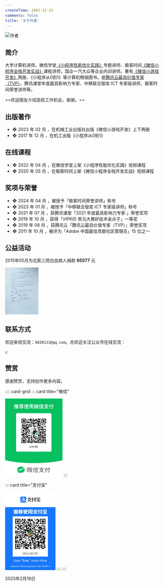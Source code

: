 ```yaml
---
createTime: 2002-12-23
comments: false
title: '关于作者'
---
```

![作者](/avatar.png)

## 简介

大学计算机讲师。微信学堂[《小程序性能优化实践》](https://developers.weixin.qq.com/community/business/course/000606628dc2e86dc0ddcbb115940d)专题讲师、极客时间[《微信小程序全栈开发实战》](http://gk.link/a/10AdC)课程讲师，国企一汽大众等企业内训讲师。著有[《微信小游戏开发》](https://item.jd.com/10070363837259.html)两册、《小程序从0到1》等计算机畅销图书。是[腾讯云最具价值专家（TVP）](https://cloud.tencent.com/tvp/124)、腾讯课堂年度最具影响力专家、中移联合智库 ICT 专家级讲师、极客时间荣誉讲师等。

==欢迎朋友介绍高校工作机会，谢谢。==

## 出版著作

- ❖ 2023 年 02 月 ，在机械工业出版社出版《微信小游戏开发》上下两册
- ❖ 2017 年 12 月 ，在机工出版《小程序从0到1》

## 在线课程

- ❖ 2022 年 04 月 ，在微信学堂上架《小程序性能优化实践》视频课程
- ❖ 2020 年 05 月 ，在极客时间上架《微信小程序全栈开发实战》视频课程

## 奖项与荣誉

- ❖ 2024 年 04 月 ，被授予「极客时间荣誉讲师」称号
- ❖ 2023 年 01 月 ，被授予「中移联合智库 ICT 专家级讲师」称号
- ❖ 2021 年 07 月 ，获腾讯课堂「2021 年度最具影响力专家 」荣誉奖项
- ❖ 2019 年 10 月 ，获得「VIPKID 黑马大赛好技术金点子」一等奖
- ❖ 2019 年 08 月 ，获腾讯云「腾讯云最具价值专家（TVP）」荣誉奖项
- ❖ 2011 年 10 月 ，被评为「Adobe 中国最佳贡献社区管理员」15 位之一

## 公益活动

2015年05月为北医三院白血病人捐款 **65577** 元

<img src="./assets/gongyi.jpg" alt="活动见证" style="zoom:15%;" />

## 联系方式

欢迎来信交流：`9830131@qq.com`。亦欢迎关注公众号在线交流：

<img src="https://yishulun.com/yslqrcode.jpg" style="zoom: 50%;" />

## 赞赏

感谢赞赏，支持创作更多内容。

:::: card-grid
::: card title="微信"

<img src="./assets/wexinpaycode.jpg" alt="微信" style="zoom:25%;max-width: 800px;" /> 
:::

::: card title="支付宝"

<img src="./assets/zhifubaopaycode.jpg" alt="支付宝" style="zoom:25%;max-width: 800px;" />
:::
::::

2025年2月18日